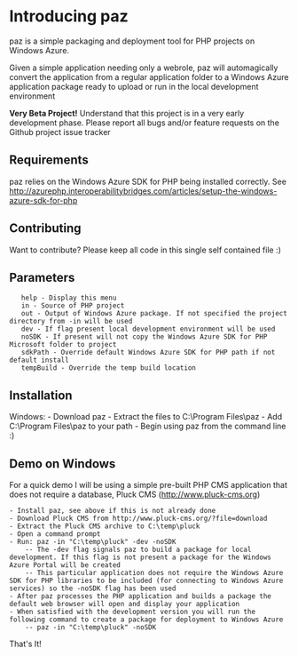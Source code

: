 Introducing paz
===============

paz is a simple packaging and deployment tool for PHP projects on Windows Azure.

Given a simple application needing only a webrole, paz will automagically convert the application from a regular application folder to a Windows Azure application package ready to upload or run in the local development environment

__Very Beta Project!__ 
Understand that this project is in a very early development phase. Please report all bugs and/or feature requests on the Github project issue tracker

Requirements
------------
paz relies on the Windows Azure SDK for PHP being installed correctly. See
http://azurephp.interoperabilitybridges.com/articles/setup-the-windows-azure-sdk-for-php

Contributing
------------
Want to contribute? Please keep all code in this single self contained file :) 


Parameters
----------
       help - Display this menu
       in - Source of PHP project
       out - Output of Windows Azure package. If not specified the project directory from -in will be used
       dev - If flag present local development environment will be used
       noSDK - If present will not copy the Windows Azure SDK for PHP Microsoft folder to project
       sdkPath - Override default Windows Azure SDK for PHP path if not default install
       tempBuild - Override the temp build location


Installation
------------

Windows:
    - Download paz
    - Extract the files to C:\Program Files\paz
    - Add C:\Program Files\paz to your path
    - Begin using paz from the command line :)


Demo on Windows
---------------

For a quick demo I will be using a simple pre-built PHP CMS application that does not require a database, Pluck CMS (http://www.pluck-cms.org)

    - Install paz, see above if this is not already done
    - Download Pluck CMS from http://www.pluck-cms.org/?file=download
    - Extract the Pluck CMS archive to C:\temp\pluck
    - Open a command prompt
    - Run: paz -in "C:\temp\pluck" -dev -noSDK
        -- The -dev flag signals paz to build a package for local development. If this flag is not present a package for the Windows Azure Portal will be created
        -- This particular application does not require the Windows Azure SDK for PHP libraries to be included (for connecting to Windows Azure services) so the -noSDK flag has been used
    - After paz processes the PHP application and builds a package the default web browser will open and display your application
    - When satisfied with the development version you will run the following command to create a package for deployment to Windows Azure
        -- paz -in "C:\temp\pluck" -noSDK

That's It!